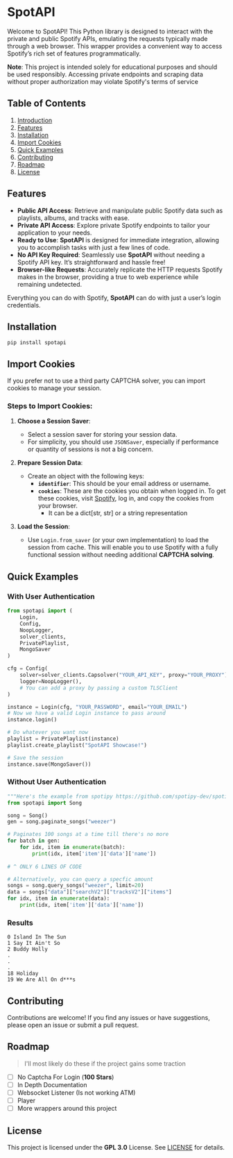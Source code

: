# SpotAPI

Welcome to SpotAPI! This Python library is designed to interact with the private and public Spotify APIs, emulating the requests typically made through a web browser. This wrapper provides a convenient way to access Spotify’s rich set of features programmatically.

**Note**: This project is intended solely for educational purposes and should be used responsibly. Accessing private endpoints and scraping data without proper authorization may violate Spotify's terms of service

## Table of Contents

1. [Introduction](#spotapi)
2. [Features](#features)
3. [Installation](#installation)
4. [Import Cookies](#import-cookies)
5. [Quick Examples](#quick-examples)
6. [Contributing](#contributing)
7. [Roadmap](#roadmap)
8. [License](#license)


## Features
- **Public API Access**: Retrieve and manipulate public Spotify data such as playlists, albums, and tracks with ease.
- **Private API Access**: Explore private Spotify endpoints to tailor your application to your needs.
- **Ready to Use**: **SpotAPI** is designed for immediate integration, allowing you to accomplish tasks with just a few lines of code.
- **No API Key Required**: Seamlessly use **SpotAPI** without needing a Spotify API key. It’s straightforward and hassle free!
- **Browser-like Requests**: Accurately replicate the HTTP requests Spotify makes in the browser, providing a true to web experience while remaining undetected.

Everything you can do with Spotify, **SpotAPI** can do with just a user’s login credentials.


## Installation
```
pip install spotapi
```

## Import Cookies
If you prefer not to use a third party CAPTCHA solver, you can import cookies to manage your session.

### Steps to Import Cookies:

1. **Choose a Session Saver**:
   - Select a session saver for storing your session data. 
   - For simplicity, you should use `JSONSaver`, especially if performance or quantity of sessions is not a big concern.

2. **Prepare Session Data**:
   - Create an object with the following keys:
     - **`identifier`**: This should be your email address or username.
     - **`cookies`**: These are the cookies you obtain when logged in. To get these cookies, visit [Spotify](https://open.spotify.com/), log in, and copy the cookies from your browser.
       - It can be a dict[str, str] or a string representation

3. **Load the Session**:
   - Use `Login.from_saver` (or your own implementation) to load the session from cache. This will enable you to use Spotify with a fully functional session without needing additional **CAPTCHA solving**.

## Quick Examples

### With User Authentication
```py
from spotapi import (
    Login, 
    Config, 
    NoopLogger, 
    solver_clients, 
    PrivatePlaylist, 
    MongoSaver
)

cfg = Config(
    solver=solver_clients.Capsolver("YOUR_API_KEY", proxy="YOUR_PROXY"), # Proxy is optional
    logger=NoopLogger(),
    # You can add a proxy by passing a custom TLSClient
)

instance = Login(cfg, "YOUR_PASSWORD", email="YOUR_EMAIL")
# Now we have a valid Login instance to pass around
instance.login()

# Do whatever you want now
playlist = PrivatePlaylist(instance)
playlist.create_playlist("SpotAPI Showcase!")

# Save the session
instance.save(MongoSaver())
```

### Without User Authentication
```py
"""Here's the example from spotipy https://github.com/spotipy-dev/spotipy?tab=readme-ov-file#quick-start"""
from spotapi import Song

song = Song()
gen = song.paginate_songs("weezer")

# Paginates 100 songs at a time till there's no more
for batch in gen:
    for idx, item in enumerate(batch):
        print(idx, item['item']['data']['name'])
    
# ^ ONLY 6 LINES OF CODE

# Alternatively, you can query a specfic amount
songs = song.query_songs("weezer", limit=20)
data = songs["data"]["searchV2"]["tracksV2"]["items"]
for idx, item in enumerate(data):
    print(idx, item['item']['data']['name'])
```
### Results
```
0 Island In The Sun
1 Say It Ain't So
2 Buddy Holly
.
.
.
18 Holiday
19 We Are All On d***s
```

## Contributing
Contributions are welcome! If you find any issues or have suggestions, please open an issue or submit a pull request.

## Roadmap
> I'll most likely do these if the project gains some traction

- [ ] No Captcha For Login (**100 Stars**)
- [ ] In Depth Documentation
- [ ] Websocket Listener (Is not working ATM)
- [ ] Player
- [ ] More wrappers around this project

## License
This project is licensed under the **GPL 3.0** License. See [LICENSE](https://choosealicense.com/licenses/gpl-3.0/) for details.

